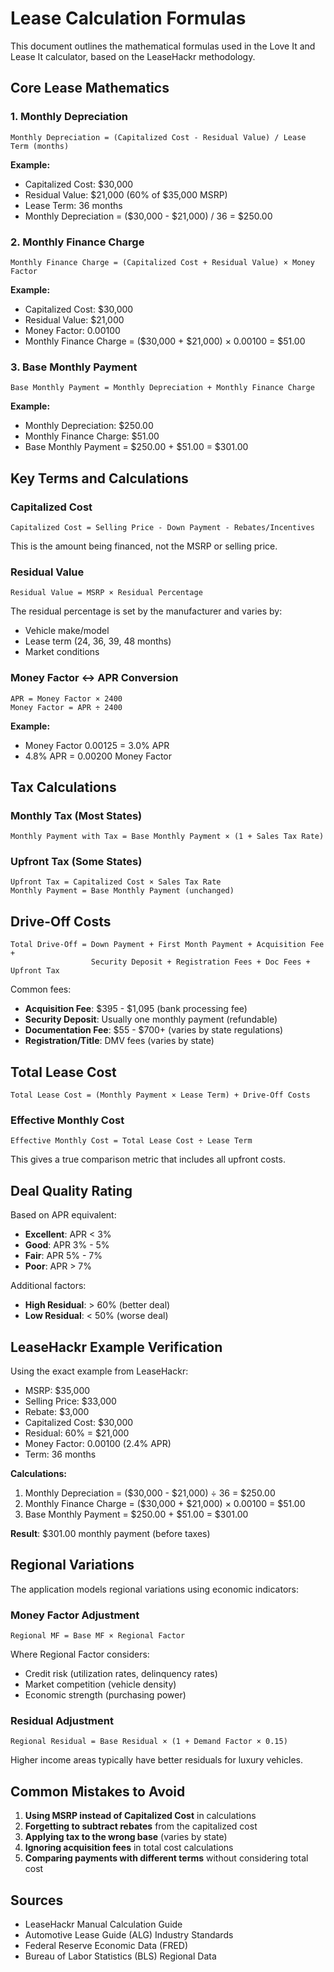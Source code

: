 # Lease Calculation Formulas

This document outlines the mathematical formulas used in the Love It and Lease It calculator, based on the LeaseHackr methodology.

## Core Lease Mathematics

### 1. Monthly Depreciation

```
Monthly Depreciation = (Capitalized Cost - Residual Value) / Lease Term (months)
```

**Example:**

- Capitalized Cost: $30,000
- Residual Value: $21,000 (60% of $35,000 MSRP)
- Lease Term: 36 months
- Monthly Depreciation = ($30,000 - $21,000) / 36 = $250.00

### 2. Monthly Finance Charge

```
Monthly Finance Charge = (Capitalized Cost + Residual Value) × Money Factor
```

**Example:**

- Capitalized Cost: $30,000
- Residual Value: $21,000
- Money Factor: 0.00100
- Monthly Finance Charge = ($30,000 + $21,000) × 0.00100 = $51.00

### 3. Base Monthly Payment

```
Base Monthly Payment = Monthly Depreciation + Monthly Finance Charge
```

**Example:**

- Monthly Depreciation: $250.00
- Monthly Finance Charge: $51.00
- Base Monthly Payment = $250.00 + $51.00 = $301.00

## Key Terms and Calculations

### Capitalized Cost

```
Capitalized Cost = Selling Price - Down Payment - Rebates/Incentives
```

This is the amount being financed, not the MSRP or selling price.

### Residual Value

```
Residual Value = MSRP × Residual Percentage
```

The residual percentage is set by the manufacturer and varies by:

- Vehicle make/model
- Lease term (24, 36, 39, 48 months)
- Market conditions

### Money Factor ↔ APR Conversion

```
APR = Money Factor × 2400
Money Factor = APR ÷ 2400
```

**Example:**

- Money Factor 0.00125 = 3.0% APR
- 4.8% APR = 0.00200 Money Factor

## Tax Calculations

### Monthly Tax (Most States)

```
Monthly Payment with Tax = Base Monthly Payment × (1 + Sales Tax Rate)
```

### Upfront Tax (Some States)

```
Upfront Tax = Capitalized Cost × Sales Tax Rate
Monthly Payment = Base Monthly Payment (unchanged)
```

## Drive-Off Costs

```
Total Drive-Off = Down Payment + First Month Payment + Acquisition Fee + 
                  Security Deposit + Registration Fees + Doc Fees + Upfront Tax
```

Common fees:

- **Acquisition Fee**: $395 - $1,095 (bank processing fee)
- **Security Deposit**: Usually one monthly payment (refundable)
- **Documentation Fee**: $55 - $700+ (varies by state regulations)
- **Registration/Title**: DMV fees (varies by state)

## Total Lease Cost

```
Total Lease Cost = (Monthly Payment × Lease Term) + Drive-Off Costs
```

### Effective Monthly Cost

```
Effective Monthly Cost = Total Lease Cost ÷ Lease Term
```

This gives a true comparison metric that includes all upfront costs.

## Deal Quality Rating

Based on APR equivalent:

- **Excellent**: APR < 3%
- **Good**: APR 3% - 5%
- **Fair**: APR 5% - 7%
- **Poor**: APR > 7%

Additional factors:

- **High Residual**: > 60% (better deal)
- **Low Residual**: < 50% (worse deal)

## LeaseHackr Example Verification

Using the exact example from LeaseHackr:

- MSRP: $35,000
- Selling Price: $33,000
- Rebate: $3,000
- Capitalized Cost: $30,000
- Residual: 60% = $21,000
- Money Factor: 0.00100 (2.4% APR)
- Term: 36 months

**Calculations:**

1. Monthly Depreciation = ($30,000 - $21,000) ÷ 36 = $250.00
1. Monthly Finance Charge = ($30,000 + $21,000) × 0.00100 = $51.00
1. Base Monthly Payment = $250.00 + $51.00 = $301.00

**Result**: $301.00 monthly payment (before taxes)

## Regional Variations

The application models regional variations using economic indicators:

### Money Factor Adjustment

```
Regional MF = Base MF × Regional Factor
```

Where Regional Factor considers:

- Credit risk (utilization rates, delinquency rates)
- Market competition (vehicle density)
- Economic strength (purchasing power)

### Residual Adjustment

```
Regional Residual = Base Residual × (1 + Demand Factor × 0.15)
```

Higher income areas typically have better residuals for luxury vehicles.

## Common Mistakes to Avoid

1. **Using MSRP instead of Capitalized Cost** in calculations
1. **Forgetting to subtract rebates** from the capitalized cost
1. **Applying tax to the wrong base** (varies by state)
1. **Ignoring acquisition fees** in total cost calculations
1. **Comparing payments with different terms** without considering total cost

## Sources

- LeaseHackr Manual Calculation Guide
- Automotive Lease Guide (ALG) Industry Standards
- Federal Reserve Economic Data (FRED)
- Bureau of Labor Statistics (BLS) Regional Data
